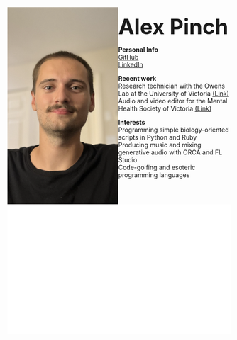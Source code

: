 <img align="left" src="https://raw.githubusercontent.com/alexpinch/alexpinch.github.io/gh-pages/images/me_2.png" width=250/>   
  
<font size = "14">**Alex Pinch**</font>  
  
**Personal Info**  
[GitHub](https://github.com/alexpinch)  
[LinkedIn](https://www.linkedin.com/in/alexpinch/)  

**Recent work**  
Research technician with the Owens Lab at the University of Victoria [(Link)](https://owensgl.github.io/)  
Audio and video editor for the Mental Health Society of Victoria [(Link)](https://www.mhsvictoria.org/)  
			
**Interests**  
Programming simple biology-oriented scripts in Python and Ruby  
Producing music and mixing generative audio with ORCA and FL Studio  
Code-golfing and esoteric programming languages  
  
![](https://raw.githubusercontent.com/alexpinch/github-stats-transparent/output/generated/languages.svg)  
